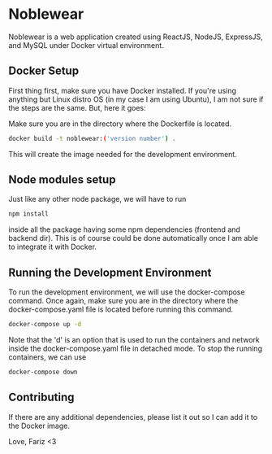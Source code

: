 # Noblewear

Noblewear is a web application created using ReactJS, NodeJS, ExpressJS, and MySQL under Docker virtual environment.

## Docker Setup

First thing first, make sure you have Docker installed. If you're using anything but Linux distro OS (in my case I am using Ubuntu), I am not sure if the steps are the same. But, here it goes:

Make sure you are in the directory where the Dockerfile is located.

```bash
docker build -t noblewear:('version number') .
```

This will create the image needed for the development environment.

## Node modules setup

Just like any other node package, we will have to run

```bash
npm install
```

inside all the package having some npm dependencies (frontend and backend dir). This is of course could be done automatically once I am able to integrate it with Docker.

## Running the Development Environment

To run the development environment, we will use the docker-compose command. Once again, make sure you are in the directory where the docker-compose.yaml file is located before running this command.

```bash
docker-compose up -d
```

Note that the 'd' is an option that is used to run the containers and network inside the docker-compose.yaml file in detached mode. To stop the running containers, we can use

```bash
docker-compose down
```

## Contributing

If there are any additional dependencies, please list it out so I can add it to the Docker image.

Love, Fariz <3
